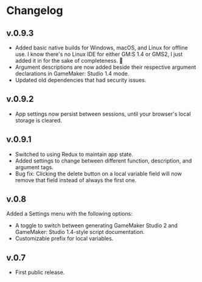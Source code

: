 # Changelog

## v.0.9.3

* Added basic native builds for Windows, macOS, and Linux for offline use. I know there's no Linux IDE for either GM:S 1.4 or GMS2, I just added it in for the sake of completeness. 🙂
* Argument descriptions are now added beside their respective argument declarations in GameMaker: Studio 1.4 mode.
* Updated old dependencies that had security issues.

## v.0.9.2

* App settings now persist between sessions, until your browser's local storage is cleared.

## v.0.9.1

* Switched to using Redux to maintain app state.
* Added settings to change between different function, description, and argument tags.
* Bug fix: Clicking the delete button on a local variable field will now remove that field instead of always the first one.

## v.0.8

Added a Settings menu with the following options:

* A toggle to switch between generating GameMaker Studio 2 and GameMaker: Studio 1.4-style script documentation.
* Customizable prefix for local variables.

## v.0.7

* First public release.
